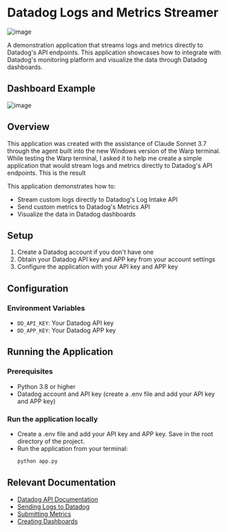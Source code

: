 # Datadog Logs and Metrics Streamer

![image](https://github.com/user-attachments/assets/337c96d0-0e6b-4e29-847b-edbf78add477)

A demonstration application that streams logs and metrics directly to Datadog's API endpoints. This application showcases how to integrate with Datadog's monitoring platform and visualize the data through Datadog dashboards.

## Dashboard Example

![image](https://github.com/user-attachments/assets/561d941c-a705-4add-9c31-5c0b87c7eced)

## Overview

This application was created with the assistance of Claude Sonnet 3.7 through the agent built into the new Windows version of the Warp terminal. While testing the Warp terminal, I asked it to help me create a simple application that would stream logs and metrics directly to Datadog's API endpoints. This is the result

This application demonstrates how to:

- Stream custom logs directly to Datadog's Log Intake API
- Send custom metrics to Datadog's Metrics API
- Visualize the data in Datadog dashboards

## Setup

1. Create a Datadog account if you don't have one
2. Obtain your Datadog API key and APP key from your account settings
3. Configure the application with your API key and APP key

## Configuration

### Environment Variables

- `DD_API_KEY`: Your Datadog API key
- `DD_APP_KEY`: Your Datadog APP key

## Running the Application

### Prerequisites
- Python 3.8 or higher
- Datadog account and API key (create a .env file and add your API key and APP key)

### Run the application locally

- Create a .env file and add your API key and APP key. Save in the root directory of the project.
- Run the application from your terminal:
   ```bash
   python app.py
   ```

## Relevant Documentation

- [Datadog API Documentation](https://docs.datadoghq.com/api/latest/)
- [Sending Logs to Datadog](https://docs.datadoghq.com/api/latest/logs/)
- [Submitting Metrics](https://docs.datadoghq.com/api/latest/metrics/)
- [Creating Dashboards](https://docs.datadoghq.com/dashboards/)


